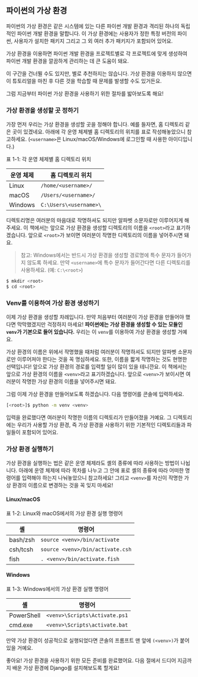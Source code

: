 ## 파이썬의 가상 환경

파이썬의 가상 환경은 같은 시스템에 있는 다른 파이썬 개발 환경과 격리된
하나의 독립적인 파이썬 개발 환경을 말합니다.
이 가상 환경에는 사용자가 정한 특정 버전의 파이썬, 사용자가 설치한 패키지
그리고 그 외 여러 추가 패키지가 포함되어 있어요.

가상 환경을 이용하면 파이썬 개발 환경을 프로젝트별로 각 프로젝트에 맞게 생성하여
파이썬 개발 환경을 깔끔하게 관리하는 데 큰 도움이 돼요.

이 구간을 건너뛸 수도 있지만, 별로 추천하지는 않습니다.
가상 환경을 이용하지 않으면 이 튜토리얼을 마친 후
다른 것을 학습할 때 문제를 발생할 수도 있거든요.

그럼 지금부터 파이썬 가상 환경을 사용하기 위한 절차를 밟아보도록 해요!

### 가상 환경을 생성할 곳 정하기

가장 먼저 우리는 가상 환경을 생성할 곳을 정해야 합니다.
예를 들자면, 홈 디렉토리 같은 곳이 있겠네요.
아래에 각 운영 체제별 홈 디렉토리의 위치를 표로 작성해놓았으니 참고하세요.
(`<username>`은 Linux/macOS/Windows에 로그인할 때 사용한 아이디입니다.)

표 1-1: 각 운영 체제별 홈 디렉토리 위치

| 운영 체제 |    홈 디렉토리 위치    |
| --------- | ---------------------- |
| Linux     | `/home/<username>/`    |
| macOS     | `/Users/<username>/`   |
| Windows   | `C:\Users\<username>\` |

디렉토리명은 여러분의 마음대로 작명하셔도 되지만
알파벳 소문자로만 이루어지게 해주세요.
이 책에서는 앞으로 가상 환경을 생성할 디렉토리의 이름을 `<root>`라고 표기하겠습니다.
앞으로 `<root>`가 보이면 여러분이 작명한 디렉토리의 이름을 넣어주시면 돼요.

> 참고: Windows에서는 반드시 가상 환경을 생성할 경로명에 특수 문자가 들어가지 않도록 하세요.
만약 `<username>`에 특수 문자가 들어간다면 다른 디렉토리를 사용하세요. (예: `C:\<root>`)

``` bash
$ mkdir <root>
$ cd <root>
```

### Venv를 이용하여 가상 환경 생성하기

이제 가상 환경을 생성할 차례입니다.
만약 처음부터 여러분이 가상 환경을 만들어야 했다면 막막했겠지만 걱정하지 마세요!
**파이썬에는 가상 환경을 생성할 수 있는 모듈인 `venv`가 기본으로 들어 있습니다.**
우리는 이 `venv`를 이용하여 가상 환경을 생성할 거예요.

가상 환경의 이름은 위에서 작명했을 때처럼 여러분이 작명하셔도 되지만
알파벳 소문자로만 이루어져야 한다는 것을 꼭 명심하세요.
또한, 이름을 짧게 작명하는 것도 현명한 선택입니다!
앞으로 가상 환경의 경로를 입력할 일이 많이 있을 테니깐요.
이 책에서는 앞으로 가상 환경의 이름을 `<venv>`라고 표기하겠습니다.
앞으로 `<venv>`가 보이시면 여러분이 작명한 가상 환경의 이름을 넣어주시면 돼요.

그럼 이제 가상 환경을 만들어보도록 하겠습니다.
다음 명령어를 콘솔에 입력하세요.

``` bash
[<root>]$ python -m venv <venv>
```

입력을 완료했다면 여러분이 작명한 이름의 디렉토리가 만들어졌을 거예요.
그 디렉토리에는 우리가 사용할 가상 환경,
즉 가상 환경을 사용하기 위한 기본적인 디렉토리들과 파일들이 포함되어 있어요.

### 가상 환경 실행하기

가상 환경을 실행하는 법은 같은 운영 체제라도
셸의 종류에 따라 사용하는 방법이 나뉩니다.
아래에 운영 체제에 따라 목차를 나누고 그 안에 표로 셸의 종류에 따라
어떠한 명령어를 입력해야 하는지 나눠놓았으니 참고하세요!
그리고 `<venv>`를 자신이 작명한 가상 환경의 이름으로 변경하는 것을 꼭 잊지 마세요!

#### Linux/macOS

표 1-2: Linux와 macOS에서의 가상 환경 실행 명령어

|    셸    |              명령어              |
| -------- | -------------------------------- |
| bash/zsh | `source <venv>/bin/activate`     |
| csh/tcsh | `source <venv>/bin/activate.csh` |
| fish     | `. <venv>/bin/activate.fish`     |

#### Windows

표 1-3: Windows에서의 가상 환경 실행 명령어

|     셸     |            명령어             |
| ---------- | ----------------------------- |
| PowerShell | `<venv>\Scripts\Activate.ps1` |
| cmd.exe    | `<venv>\Scripts\activate.bat` |

만약 가상 환경이 성공적으로 실행되었다면 콘솔의 프롬프트 맨 앞에 `(<venv>)`가 붙어있을 거예요.

좋아요! 가상 환경을 사용하기 위한 모든 준비를 완료했어요.
다음 절에서 드디어 지금까지 배운 가상 환경에 Django를 설치해보도록 할게요!